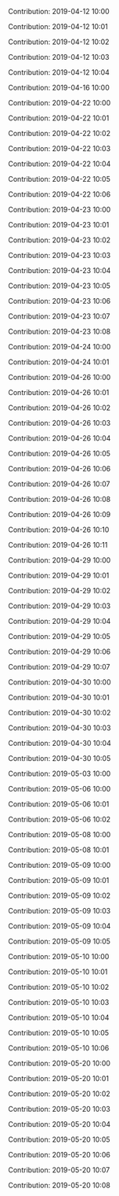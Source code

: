 Contribution: 2019-04-12 10:00

Contribution: 2019-04-12 10:01

Contribution: 2019-04-12 10:02

Contribution: 2019-04-12 10:03

Contribution: 2019-04-12 10:04

Contribution: 2019-04-16 10:00

Contribution: 2019-04-22 10:00

Contribution: 2019-04-22 10:01

Contribution: 2019-04-22 10:02

Contribution: 2019-04-22 10:03

Contribution: 2019-04-22 10:04

Contribution: 2019-04-22 10:05

Contribution: 2019-04-22 10:06

Contribution: 2019-04-23 10:00

Contribution: 2019-04-23 10:01

Contribution: 2019-04-23 10:02

Contribution: 2019-04-23 10:03

Contribution: 2019-04-23 10:04

Contribution: 2019-04-23 10:05

Contribution: 2019-04-23 10:06

Contribution: 2019-04-23 10:07

Contribution: 2019-04-23 10:08

Contribution: 2019-04-24 10:00

Contribution: 2019-04-24 10:01

Contribution: 2019-04-26 10:00

Contribution: 2019-04-26 10:01

Contribution: 2019-04-26 10:02

Contribution: 2019-04-26 10:03

Contribution: 2019-04-26 10:04

Contribution: 2019-04-26 10:05

Contribution: 2019-04-26 10:06

Contribution: 2019-04-26 10:07

Contribution: 2019-04-26 10:08

Contribution: 2019-04-26 10:09

Contribution: 2019-04-26 10:10

Contribution: 2019-04-26 10:11

Contribution: 2019-04-29 10:00

Contribution: 2019-04-29 10:01

Contribution: 2019-04-29 10:02

Contribution: 2019-04-29 10:03

Contribution: 2019-04-29 10:04

Contribution: 2019-04-29 10:05

Contribution: 2019-04-29 10:06

Contribution: 2019-04-29 10:07

Contribution: 2019-04-30 10:00

Contribution: 2019-04-30 10:01

Contribution: 2019-04-30 10:02

Contribution: 2019-04-30 10:03

Contribution: 2019-04-30 10:04

Contribution: 2019-04-30 10:05

Contribution: 2019-05-03 10:00

Contribution: 2019-05-06 10:00

Contribution: 2019-05-06 10:01

Contribution: 2019-05-06 10:02

Contribution: 2019-05-08 10:00

Contribution: 2019-05-08 10:01

Contribution: 2019-05-09 10:00

Contribution: 2019-05-09 10:01

Contribution: 2019-05-09 10:02

Contribution: 2019-05-09 10:03

Contribution: 2019-05-09 10:04

Contribution: 2019-05-09 10:05

Contribution: 2019-05-10 10:00

Contribution: 2019-05-10 10:01

Contribution: 2019-05-10 10:02

Contribution: 2019-05-10 10:03

Contribution: 2019-05-10 10:04

Contribution: 2019-05-10 10:05

Contribution: 2019-05-10 10:06

Contribution: 2019-05-20 10:00

Contribution: 2019-05-20 10:01

Contribution: 2019-05-20 10:02

Contribution: 2019-05-20 10:03

Contribution: 2019-05-20 10:04

Contribution: 2019-05-20 10:05

Contribution: 2019-05-20 10:06

Contribution: 2019-05-20 10:07

Contribution: 2019-05-20 10:08

